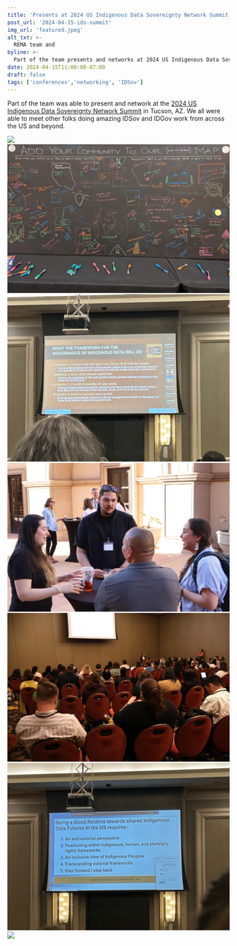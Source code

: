 ```yaml
---
title: 'Presents at 2024 US Indigenous Data Sovereignty Network Summit in Tucson, AZ'
post_url: '2024-04-15-ids-summit'
img_url: 'featured.jpeg'
alt_txt: >-
  REMA team and 
byline: >-
  Part of the team presents and networks at 2024 US Indigenous Data Sovereignty Network Summit in Tucson, AZ.
date: 2024-04-15T11:00:00-07:00
draft: false
tags: ['conferences','networking', 'IDSov']
---
```


Part of the team was able to present and network at the [2024 US Indigenous Data Sovereignty Network Summit](https://usindigenousdatanetwork.org/us-indigenous-data-sovereignty-governance-summit/) in Tucson, AZ. We all were able to meet other folks doing amazing IDSov and IDGov work from across the US and beyond.

![](team.jpeg)
![](2.webp)
![](2.jpeg)
![](3.webp)
![](4.webp)
![](4.jpeg)
![](6.jpeg)
